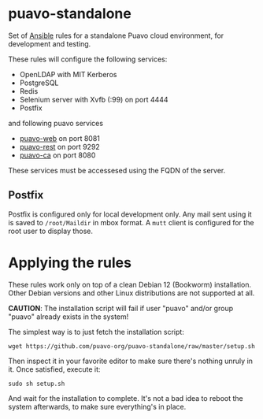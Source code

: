 # puavo-standalone

Set of [Ansible](https://www.ansible.com/) rules for a standalone Puavo cloud environment, for development and testing.

These rules will configure the following services:

  - OpenLDAP with MIT Kerberos
  - PostgreSQL
  - Redis
  - Selenium server with Xvfb (:99) on port 4444
  - Postfix

and following puavo services

  - [puavo-web](https://github.com/puavo-org/puavo-web) on port 8081
  - [puavo-rest](https://github.com/puavo-org/puavo-web/tree/master/rest) on port 9292
  - [puavo-ca](https://github.com/puavo-org/puavo-ca) on port 8080

These services must be accessesed using the FQDN of the server.

## Postfix

Postfix is configured only for local development only. Any mail sent using it is saved to `/root/Maildir` in mbox format. A `mutt` client is configured for the root user to display those.

# Applying the rules

These rules work only on top of a clean Debian 12 (Bookworm) installation. Other Debian versions and other Linux distributions are not supported at all.

**CAUTION**: The installation script will fail if user "puavo" and/or group "puavo" already exists in the system!

The simplest way is to just fetch the installation script:

    wget https://github.com/puavo-org/puavo-standalone/raw/master/setup.sh

Then inspect it in your favorite editor to make sure there's nothing unruly in it. Once satisfied, execute it:

    sudo sh setup.sh

And wait for the installation to complete. It's not a bad idea to reboot the system afterwards, to make sure everything's in place.
